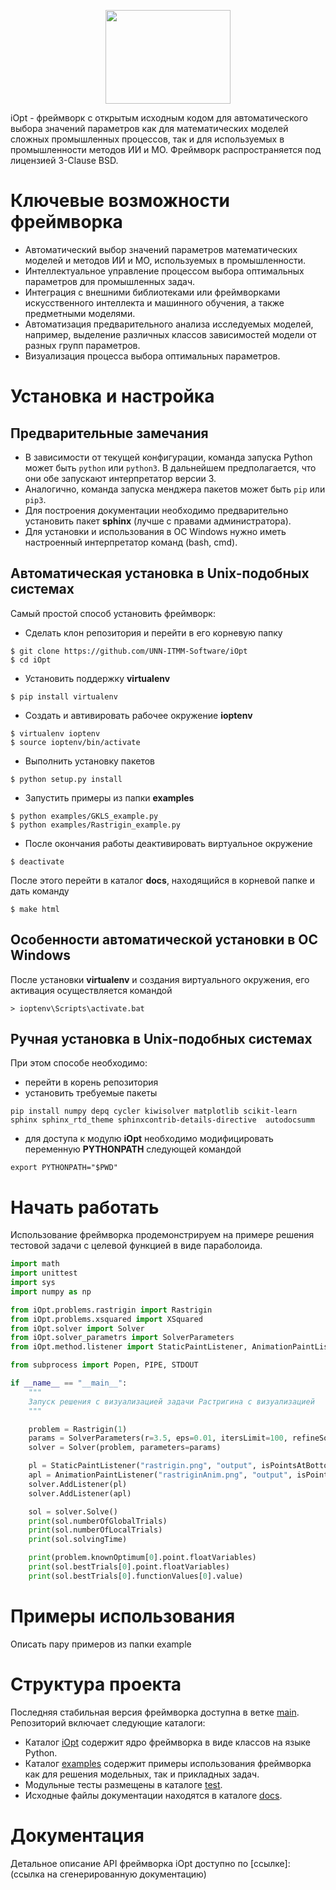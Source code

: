 <p align="center">
  <img src="https://github.com/UNN-ITMM-Software/iOpt/blob/main/docs/iOpt_logo.png" width="200" height="150"/>
</p>

iOpt - фреймворк с открытым исходным кодом для автоматического выбора значений параметров как для математических моделей сложных промышленных процессов, так и для используемых в промышленности методов ИИ и МО. Фреймворк распространяется под лицензией 3-Clause BSD.

# Ключевые возможности фреймворка
- Автоматический выбор значений параметров математических моделей и методов ИИ и МО, используемых в промышленности.
- Интеллектуальное управление процессом выбора оптимальных параметров для промышленных задач.
- Интеграция с внешними библиотеками или фреймворками искусственного интеллекта и машинного обучения, а также предметными моделями.
- Автоматизация предварительного анализа исследуемых моделей, например, выделение различных классов зависимостей модели от разных групп параметров.
- Визуализация процесса выбора оптимальных параметров.

# Установка и настройка

## Предварительные замечания

- В зависимости от текущей конфигурации, команда запуска Python может быть `python` или `python3`. В дальнейшем предполагается, что они обе запускают интерпретатор версии 3.
- Аналогично, команда запуска менджера пакетов может быть `pip` или `pip3`.
- Для построения документации необходимо предварительно установить пакет **sphinx** (лучше с правами администратора).
- Для установки и использования в ОС Windows нужно иметь настроенный интерпретатор команд (bash, cmd).

## Автоматическая установка в Unix-подобных системах

Самый простой способ установить фреймворк:

- Сделать клон репозитория и перейти в его корневую папку

```
$ git clone https://github.com/UNN-ITMM-Software/iOpt
$ cd iOpt
```

- Установить поддержку **virtualenv**

```
$ pip install virtualenv
```

- Создать и автивировать рабочее окружение **ioptenv**

```
$ virtualenv ioptenv
$ source ioptenv/bin/activate
```

- Выполнить установку пакетов

```
$ python setup.py install
```

- Запустить примеры из папки **examples**

```
$ python examples/GKLS_example.py
$ python examples/Rastrigin_example.py
```

- После окончания работы деактивировать виртуальное окружение

```
$ deactivate
```

 После этого перейти в каталог **docs**, находящийся в корневой папке и дать команду

```
$ make html
```

## Особенности автоматической установки в ОС Windows

После установки **virtualenv** и создания виртуального окружения, его активация осуществляется командой

```
> ioptenv\Scripts\activate.bat
```

## Ручная установка в Unix-подобных системах

При этом способе необходимо:

- перейти в корень репозитория
- установить требуемые пакеты

```
pip install numpy depq cycler kiwisolver matplotlib scikit-learn sphinx sphinx_rtd_theme sphinxcontrib-details-directive  autodocsumm
```

- для доступа к модулю **iOpt** необходимо модифицировать переменную **PYTHONPATH** следующей командой

```
export PYTHONPATH="$PWD"
```




# Начать работать

Использование фреймворка продемонстрируем на примере решения тестовой задачи с целевой функцией в виде параболоида.

```python
import math
import unittest
import sys
import numpy as np

from iOpt.problems.rastrigin import Rastrigin
from iOpt.problems.xsquared import XSquared
from iOpt.solver import Solver
from iOpt.solver_parametrs import SolverParameters
from iOpt.method.listener import StaticPaintListener, AnimationPaintListener, StaticNDPaintListener, AnimationNDPaintListener, ConsoleFullOutputListener

from subprocess import Popen, PIPE, STDOUT

if __name__ == "__main__":
    """
    Запуск решения с визуализацией задачи Растригина с визуализацией
    """

    problem = Rastrigin(1)
    params = SolverParameters(r=3.5, eps=0.01, itersLimit=100, refineSolution=True)
    solver = Solver(problem, parameters=params)

    pl = StaticPaintListener("rastrigin.png", "output", isPointsAtBottom = False)
    apl = AnimationPaintListener("rastriginAnim.png", "output", isPointsAtBottom = False, toPaintObjFunc=True)
    solver.AddListener(pl)
    solver.AddListener(apl)

    sol = solver.Solve()
    print(sol.numberOfGlobalTrials)
    print(sol.numberOfLocalTrials)
    print(sol.solvingTime)

    print(problem.knownOptimum[0].point.floatVariables)
    print(sol.bestTrials[0].point.floatVariables)
    print(sol.bestTrials[0].functionValues[0].value)
```

# Примеры использования

Описать пару примеров из папки example

# Структура проекта

Последняя стабильная версия фреймворка доступна в ветке [main](https://github.com/UNN-ITMM-Software/iOpt/tree/main).
Репозиторий включает следующие каталоги:
- Каталог [iOpt](https://github.com/UNN-ITMM-Software/iOpt/tree/main/iOpt) содержит ядро фреймворка в виде  классов на языке Python.
- Каталог [examples](https://github.com/UNN-ITMM-Software/iOpt/tree/main/examples) содержит примеры использования фреймворка как для решения модельных, так и прикладных задач.
- Модульные тесты размещены в каталоге [test](https://github.com/UNN-ITMM-Software/iOpt/tree/main/test).
- Исходные файлы документации находятся в каталоге [docs](https://github.com/UNN-ITMM-Software/iOpt/tree/main/docs).

# Документация

Детальное описание API фреймворка iOpt доступно по [ссылке]: (ссылка на сгенерированную документацию)
